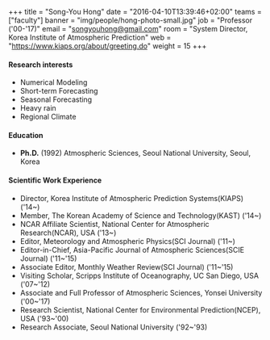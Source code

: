 +++
title = "Song-You Hong"
date = "2016-04-10T13:39:46+02:00"
teams = ["faculty"]
banner = "img/people/hong-photo-small.jpg"
job = "Professor ('00-'17)"
email = "songyouhong@gmail.com"
room = "System Director, Korea Institute of Atmospheric Prediction"
web = "https://www.kiaps.org/about/greeting.do"
weight = 15
+++

#### Research interests
+ Numerical Modeling
+ Short-term Forecasting
+ Seasonal Forecasting
+ Heavy rain
+ Regional Climate

#### Education
+ **Ph.D.** (1992) Atmospheric Sciences, Seoul National University, Seoul, Korea

#### Scientific Work Experience
+ Director, Korea Institute of Atmospheric Prediction Systems(KIAPS) ('14~)
+ Member, The Korean Academy of Science and Technology(KAST) ('14~)
+ NCAR Affiliate Scientist, National Center for Atmospheric Research(NCAR), USA ('13~)
+ Editor, Meteorology and Atmospheric Physics(SCI Journal) ('11~)
+ Editor-in-Chief, Asia-Pacific Journal of Atmospheric Sciences(SCIE Journal) ('11~'15)
+ Associate Editor, Monthly Weather Review(SCI Journal) ('11~'15)
+ Visiting Scholar, Scripps Institute of Oceanography, UC San Diego, USA ('07~'12)
+ Associate and Full Professor of Atmospheric Sciences, Yonsei University ('00~'17)
+ Research Scientist, National Center for Environmental Prediction(NCEP), USA ('93~'00)
+ Research Associate, Seoul National University ('92~'93)
